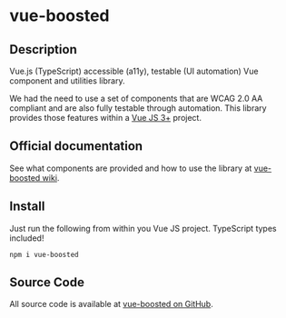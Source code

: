 # vue-boosted

## Description

Vue.js (TypeScript) accessible (a11y), testable (UI automation) Vue component and utilities library.

We had the need to use a set of components that are WCAG 2.0 AA compliant and are also fully testable through automation. This library provides those features within a
[Vue JS 3+](https://vuejs.org/guide/introduction.html) project.

## Official documentation

See what components are provided and how to use the library at [vue-boosted wiki](https://github.com/mekatrol/vue-boosted/wiki).

## Install

Just run the following from within you Vue JS project. TypeScript types included!

    npm i vue-boosted

## Source Code

All source code is available at [vue-boosted on GitHub](https://github.com/mekatrol/vue-boosted).
